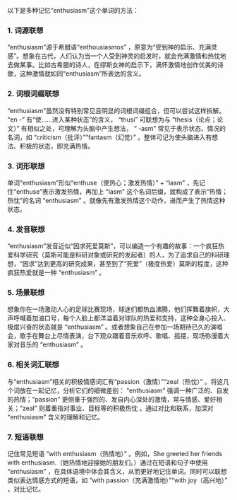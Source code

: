 以下是多种记忆“enthusiasm”这个单词的方法：

### 1. 词源联想
“enthusiasm”源于希腊语“enthousiasmos” ，原意为“受到神的启示、充满灵感”。想象在古代，人们认为当一个人受到神灵的启发时，就会充满激情和热忱地去做某事。比如古希腊的诗人，在缪斯女神的启示下，满怀激情地创作优美的诗歌，这种激情就如同“enthusiasm”所表达的含义。

### 2. 词根词缀联想
“enthusiasm”虽然没有特别常见且明显的词根词缀组合，但可以尝试这样拆解。 “en -” 有“使……进入某种状态”的含义， “thusi” 可联想为与 “thesis（论点；论文）” 有相似之处，可理解为头脑中产生想法， “ -asm” 常见于表示状态、情况的名词，如 “criticism（批评）”“fantasm（幻觉）” 。整体可记为使头脑进入有想法、积极的状态，即充满热情。

### 3. 词形联想
单词“enthusiasm”形似“enthuse（使热心；激发热情）” + “iasm” ，先记住“enthuse”表示激发热情，再加上 “iasm” 这个名词后缀，就构成了表示“热情；热忱”的名词 “enthusiasm” 。就像先有激发热情这个动作，进而产生了热情这种状态。

### 4. 发音联想
“enthusiasm”发音近似“因求死爱莫斯”，可以编造一个有趣的故事：一个疯狂热爱科学研究（莫斯可能是科研对象或研究的发起者）的人，为了追求自己的科研理想，“因求”达到更高的研究成果，甚至到了“死爱”（极度热爱）莫斯的程度，这种疯狂热爱就是一种 “enthusiasm” 。

### 5. 场景联想
想象你在一场激动人心的足球比赛现场，球迷们都热血沸腾，他们挥舞着旗帜，大声呼喊着加油口号，每个人脸上都洋溢着对球队的热爱和支持，这种全身心投入、极度兴奋的状态就是 “enthusiasm” 。或者想象自己在参加一场期待已久的演唱会，歌手在舞台上尽情表演，台下观众跟着音乐欢呼、歌唱、摇摆，现场弥漫着大家对音乐的 “enthusiasm” 。

### 6. 相关词汇联想
与“enthusiasm”相关的积极情感词汇有“passion（激情）”“zeal（热忱）” 。将这几个词放在一起记忆，分析它们的细微差别： “enthusiasm” 强调一种广泛的、自发的热情；“passion” 更侧重于强烈的、发自内心深处的激情，常与情感、爱好相关；“zeal” 则着重指对事业、目标等的积极热忱 。通过对比和联系，加深对 “enthusiasm” 含义的理解和记忆。

### 7. 短语联想
记住常见短语 “with enthusiasm（热情地）” 。例如，She greeted her friends with enthusiasm.（她热情地迎接她的朋友们。）通过在短语和句子中使用 “enthusiasm” ，在具体语境中体会其含义，从而更好地记住单词。同时可以联想类似表达情感方式的短语，如 “with passion（充满激情地）”“with joy（高兴地）” ，对比记忆。 